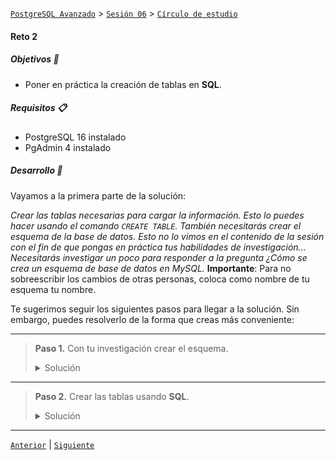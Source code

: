 [`PostgreSQL Avanzado`](../../../README.md) > [`Sesión 06`](../../README.md) > [`Círculo de estudio`](../README.md)

#### Reto 2

##### Objetivos 🎯

- Poner en práctica la creación de tablas en **SQL**.


##### Requisitos 📋

- PostgreSQL 16 instalado
- PgAdmin 4 instalado

##### Desarrollo 🚀

Vayamos a la primera parte de la solución: 

*Crear las tablas necesarias para cargar la información. Esto lo puedes hacer usando el comando `CREATE TABLE`. También necesitarás crear el esquema de la base de datos. Esto no lo vimos en el contenido de la sesión con el fin de que pongas en práctica tus habilidades de investigación... Necesitarás investigar un poco para responder a la pregunta ¿Cómo se crea un esquema de base de datos en MySQL.* **Importante**: Para no sobreescribir los cambios de otras personas, coloca como nombre de tu esquema tu nombre.

Te sugerimos seguir los siguientes pasos para llegar a la solución. Sin embargo, puedes resolverlo de la forma que creas más conveniente:

---
> **Paso 1.** Con tu investigación crear el esquema.
>
> <details><summary>Solución</summary>
>
> Para crear el esquema puedes usar pgAdmin simplemente dando clic en `Databases` > `Create Database` y colocar el nombre del esquema, 
> ```
> </details>
---
> **Paso 2.** Crear las tablas usando **SQL**.
>
> <details><summary>Solución</summary>
>
> Para crear las tablas puedes generar el código a partir del diagrama entidad-relación que estudiamos en el reto pasado. El código será similar al siguiente:
>
> ```sql
> -- This script was generated by the ERD tool in pgAdmin 4.
>-- Please log an issue at https://github.com/pgadmin-org/pgadmin4/>issues/new/choose if you find any bugs, including reproduction steps.
>BEGIN;
>
>
>CREATE TABLE IF NOT EXISTS public."Alumnos"
>(
>    matricula text NOT NULL,
>    nombre text,
>    apellido text,
>    PRIMARY KEY (matricula)
>);
>
>CREATE TABLE IF NOT EXISTS public."Tareas"
>(
>    id_tarea serial NOT NULL,
>    matricula text NOT NULL,
>    numero_tarea bigint NOT NULL,
>    calificacion double precision NOT NULL,
>    PRIMARY KEY (id_tarea)
>);
>
>CREATE TABLE IF NOT EXISTS public."Examenes"
>(
>    id_examen serial NOT NULL,
>    matricula text NOT NULL,
>    numero_examen integer NOT NULL,
>    calificacion double precision NOT NULL,
>    PRIMARY KEY (id_examen)
>);
>
>ALTER TABLE IF EXISTS public."Tareas"
>    ADD FOREIGN KEY (matricula)
>    REFERENCES public."Alumnos" (matricula) MATCH SIMPLE
>    ON UPDATE NO ACTION
>    ON DELETE NO ACTION
>    NOT VALID;
>
>
>ALTER TABLE IF EXISTS public."Examenes"
>    ADD FOREIGN KEY (matricula)
>    REFERENCES public."Alumnos" (matricula) MATCH SIMPLE
>    ON UPDATE NO ACTION
>    ON DELETE NO ACTION
>    NOT VALID;
>
>END;
>
> ```
> </details>
---

[`Anterior`](../reto01/README.md) | [`Siguiente`](../reto03/README.md)
